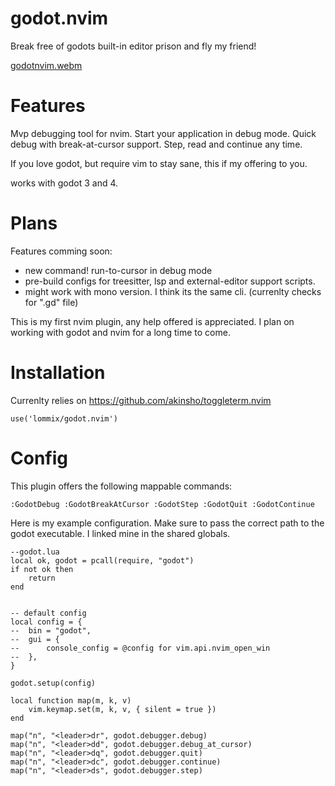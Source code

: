 # godot.nvim
Break free of godots built-in editor prison and fly my friend!

[godotnvim.webm](https://user-images.githubusercontent.com/84206502/191308246-8d6d963f-1934-4339-ae87-dbec4d62e2f4.webm)


# Features
Mvp debugging tool for nvim. Start your application in debug mode. Quick debug with break-at-cursor support. Step, read and continue any time.

If you love godot, but require vim to stay sane, this if my offering to you.

works with godot 3 and 4.

# Plans
Features comming soon:
- new command! run-to-cursor in debug mode
- pre-build configs for treesitter, lsp and external-editor support scripts.
- might work with mono version. I think its the same cli. (currenlty checks for ".gd" file)

This is my first nvim plugin, any help offered is appreciated.
I plan on working with godot and nvim for a long time to come.

# Installation
Currenlty relies on https://github.com/akinsho/toggleterm.nvim
```
use('lommix/godot.nvim')
```

# Config
This plugin offers the following mappable commands:
```
:GodotDebug :GodotBreakAtCursor :GodotStep :GodotQuit :GodotContinue
```

Here is my example configuration. Make sure to pass the correct path to the godot executable. I linked mine in the shared globals.

```
--godot.lua
local ok, godot = pcall(require, "godot")
if not ok then
	return
end


-- default config
local config = {
-- 	bin = "godot",
-- 	gui = {
-- 		console_config = @config for vim.api.nvim_open_win
-- 	},
}

godot.setup(config)

local function map(m, k, v)
	vim.keymap.set(m, k, v, { silent = true })
end

map("n", "<leader>dr", godot.debugger.debug)
map("n", "<leader>dd", godot.debugger.debug_at_cursor)
map("n", "<leader>dq", godot.debugger.quit)
map("n", "<leader>dc", godot.debugger.continue)
map("n", "<leader>ds", godot.debugger.step)

```
